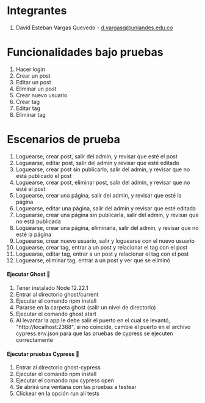 # Integrantes
1. David Esteban Vargas Quevedo - d.vargasq@uniandes.edu.co
# Funcionalidades bajo pruebas
1. Hacer login
2. Crear un post
3. Editar un post
4. Eliminar un post
5. Crear nuevo usuario
6. Crear tag
7. Editar tag
8. Eliminar tag

# Escenarios de prueba
1. Loguearse, crear post, salir del admin, y revisar que esté el post 
2. Loguearse, editar post, salir del admin y revisar que esté editado 
3. Loguearse, crear post sin publicarlo, salir del admin, y revisar que no está publicado el post 
4. Loguearse, crear post, eliminar post, salir del admin, y revisar que no esté el post 
5. Loguearse, crear una página, salir del admin, y revisar que esté la página 
6. Loguearse, editar una página, salir del admin y revisar que esté editada 
7. Loguearse, crear una página sin publicarla, salir del admin, y revisar que no está publicada
8. Loguearse, crear una página, eliminarla, salir del admin, y revisar que no esté la página 
9. Loguearse, crear nuevo usuario, salir y loguearse con el nuevo usuario 
10. Loguearse, crear tag, entrar a un post y relacionar el tag con el post 
11. Loguearse, editar tag, entrar a un post y relacionar el tag con el post 
12. Loguearse, eliminar tag, entrar a un post y ver que se eliminó 

#### Ejecutar Ghost 🚀
1. Tener instalado Node 12.22.1
2. Entrar al directorio ghost/current
3. Ejecutar el comando npm install
4. Pararse en la carpeta ghost (salir un nivel de directorio)
5. Ejecutar el comando ghost start
6. Al levantar la app le debe salir el puerto en el cual se levantó, "http://localhost:2368", si no coincide, cambie el puerto en el archivo cypress.env.json para que las pruebas de cypress se ejecuten correctamente

#### Ejecutar pruebas Cypress 🚀
1. Entrar al directorio ghost-cypress
2. Ejecutar el comando npm install
3. Ejecutar el comando npx cypress open
4. Se abrirá una ventana con las pruebas a testear
5. Clickear en la opción run all tests
